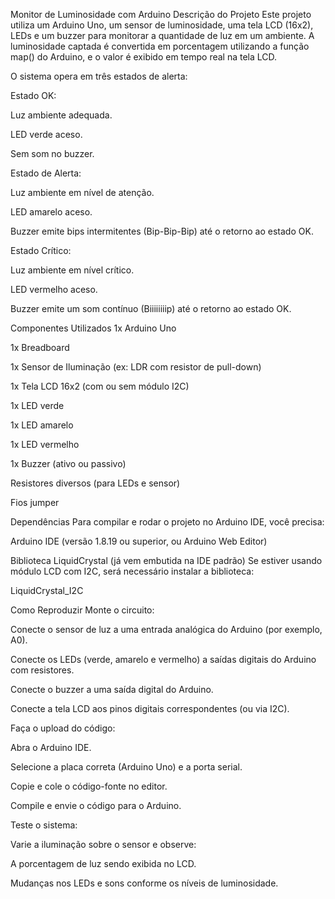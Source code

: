 Monitor de Luminosidade com Arduino
Descrição do Projeto
Este projeto utiliza um Arduino Uno, um sensor de luminosidade, uma tela LCD (16x2), LEDs e um buzzer para monitorar a quantidade de luz em um ambiente.
A luminosidade captada é convertida em porcentagem utilizando a função map() do Arduino, e o valor é exibido em tempo real na tela LCD.

O sistema opera em três estados de alerta:

Estado OK:

Luz ambiente adequada.

LED verde aceso.

Sem som no buzzer.

Estado de Alerta:

Luz ambiente em nível de atenção.

LED amarelo aceso.

Buzzer emite bips intermitentes (Bip-Bip-Bip) até o retorno ao estado OK.

Estado Crítico:

Luz ambiente em nível crítico.

LED vermelho aceso.

Buzzer emite um som contínuo (Biiiiiiiip) até o retorno ao estado OK.

Componentes Utilizados
1x Arduino Uno

1x Breadboard

1x Sensor de Iluminação (ex: LDR com resistor de pull-down)

1x Tela LCD 16x2 (com ou sem módulo I2C)

1x LED verde

1x LED amarelo

1x LED vermelho

1x Buzzer (ativo ou passivo)

Resistores diversos (para LEDs e sensor)

Fios jumper

Dependências
Para compilar e rodar o projeto no Arduino IDE, você precisa:

Arduino IDE (versão 1.8.19 ou superior, ou Arduino Web Editor)

Biblioteca LiquidCrystal (já vem embutida na IDE padrão)
Se estiver usando módulo LCD com I2C, será necessário instalar a biblioteca:

LiquidCrystal_I2C

Como Reproduzir
Monte o circuito:

Conecte o sensor de luz a uma entrada analógica do Arduino (por exemplo, A0).

Conecte os LEDs (verde, amarelo e vermelho) a saídas digitais do Arduino com resistores.

Conecte o buzzer a uma saída digital do Arduino.

Conecte a tela LCD aos pinos digitais correspondentes (ou via I2C).

Faça o upload do código:

Abra o Arduino IDE.

Selecione a placa correta (Arduino Uno) e a porta serial.

Copie e cole o código-fonte no editor.

Compile e envie o código para o Arduino.

Teste o sistema:

Varie a iluminação sobre o sensor e observe:

A porcentagem de luz sendo exibida no LCD.

Mudanças nos LEDs e sons conforme os níveis de luminosidade.

